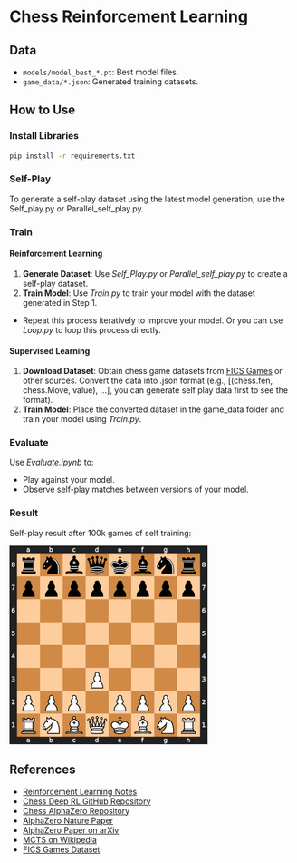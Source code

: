 # Chess Reinforcement Learning

## Data
- `models/model_best_*.pt`: Best model files.
- `game_data/*.json`: Generated training datasets.

## How to Use

### Install Libraries
```bash
pip install -r requirements.txt
```
### Self-Play
To generate a self-play dataset using the latest model generation, use the Self_play.py or Parallel_self_play.py.

### Train
#### Reinforcement Learning
1. **Generate Dataset**: Use *Self_Play.py* or *Parallel_self_play.py* to create a self-play dataset.
2. **Train Model**: Use *Train.py*  to train your model with the dataset generated in Step 1.
- Repeat this process iteratively to improve your model.
Or you can use *Loop.py* to loop this process directly.
#### Supervised Learning
1. **Download Dataset**: Obtain chess game datasets from [FICS Games](https://www.ficsgames.org/download.html) or other sources. Convert the data into .json format (e.g., [(chess.fen, chess.Move, value), ...], you can generate self play data first to see the format).
2. **Train Model**: Place the converted dataset in the game_data folder and train your model using *Train.py*.

### Evaluate
Use *Evaluate.ipynb* to:
- Play against your model.
- Observe self-play matches between versions of your model.

### Result
Self-play result after 100k games of  self training:

![Chess Game](images/chess_game.gif)

## References
- [Reinforcement Learning Notes](https://deepanshut041.github.io/Reinforcement-Learning/notes/00_Introduction_to_rl/)
- [Chess Deep RL GitHub Repository](https://github.com/zjeffer/chess-deep-rl)
- [Chess AlphaZero Repository](https://github.com/Zeta36/chess-alpha-zero/tree/master)
- [AlphaZero Nature Paper](https://www.nature.com/articles/nature24270.epdf?author_access_token=VJXbVjaSHxFoctQQ4p2k4tRgN0jAjWel9jnR3ZoTv0PVW4gB86EEpGqTRDtpIz-2rmo8-KG06gqVobU5NSCFeHILHcVFUeMsbvwS-lxjqQGg98faovwjxeTUgZAUMnRQ)
- [AlphaZero Paper on arXiv](https://arxiv.org/abs/1712.01815)
- [MCTS on Wikipedia](https://zh.wikipedia.org/zh-tw/%E8%92%99%E7%89%B9%E5%8D%A1%E6%B4%9B%E6%A0%91%E6%90%9C%E7%B4%A2)
- [FICS Games Dataset](https://www.ficsgames.org/download.html)
